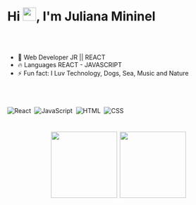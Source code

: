 


<h1 align="left">Hi <img src="https://raw.githubusercontent.com/kaueMarques/kaueMarques/master/hi.gif" height="30px">, I'm Juliana Mininel</h1>



 



<br><br>

- 🧶 Web Developer JR || REACT
- 🔥 Languages REACT - JAVASCRIPT 
- ⚡ Fun fact: I Luv Technology, Dogs, Sea, Music and Nature


<br><br>

![React](https://img.shields.io/badge/-React-05122A?style=flat&logo=react)&nbsp;
![JavaScript](https://img.shields.io/badge/-JavaScript-05122A?style=flat&logo=javascript)&nbsp;
![HTML](https://img.shields.io/badge/-HTML-05122A?style=flat&logo=HTML5)&nbsp;
![CSS](https://img.shields.io/badge/-CSS-05122A?style=flat&logo=CSS3&logoColor=1572B6)&nbsp;

<h1 align="center"> <img src="https://c.tenor.com/8YoUiU-FyJoAAAAM/%E5%BD%A9%E8%99%B9%E8%B2%93-rainbow.gif" height="150px">
<img src="https://upload.wikimedia.org/wikipedia/commons/thumb/a/a7/React-icon.svg/2300px-React-icon.svg.png" height="150px">
</h1>
